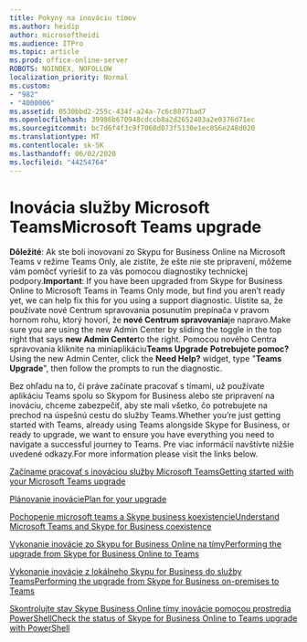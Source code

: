 ```yaml
---
title: Pokyny na inováciu tímov
ms.author: heidip
author: microsoftheidi
ms.audience: ITPro
ms.topic: article
ms.prod: office-online-server
ROBOTS: NOINDEX, NOFOLLOW
localization_priority: Normal
ms.custom:
- "982"
- "4000006"
ms.assetid: 0530bbd2-255c-434f-a24a-7c6c0877bad7
ms.openlocfilehash: 39986b670948cdccb8a2d2652403a2e0376d71ec
ms.sourcegitcommit: bc7d6f4f3c9f7060d073f5130e1ec856e248d020
ms.translationtype: MT
ms.contentlocale: sk-SK
ms.lasthandoff: 06/02/2020
ms.locfileid: "44254764"
---
```

# <a name="microsoft-teams-upgrade"></a><span data-ttu-id="8ce9b-102">Inovácia služby Microsoft Teams</span><span class="sxs-lookup"><span data-stu-id="8ce9b-102">Microsoft Teams upgrade</span></span>

<span data-ttu-id="8ce9b-103">**Dôležité**: Ak ste boli inovovaní zo Skypu for Business Online na Microsoft Teams v režime Teams Only, ale zistíte, že ešte nie ste pripravení, môžeme vám pomôcť vyriešiť to za vás pomocou diagnostiky technickej podpory.</span><span class="sxs-lookup"><span data-stu-id="8ce9b-103">**Important**: If you have been upgraded from Skype for Business Online to Microsoft Teams in Teams Only mode, but find you aren’t ready yet, we can help fix this for you using a support diagnostic.</span></span> <span data-ttu-id="8ce9b-104">Uistite sa, že používate nové Centrum spravovania posunutím prepínača v pravom hornom rohu, ktorý hovorí, že **nové Centrum spravovania**je napravo.</span><span class="sxs-lookup"><span data-stu-id="8ce9b-104">Make sure you are using the new Admin Center by sliding the toggle in the top right that says **new Admin Center**to the right.</span></span> <span data-ttu-id="8ce9b-105">Pomocou nového Centra spravovania kliknite na miniaplikáciu**Teams Upgrade** **Potrebujete pomoc?**</span><span class="sxs-lookup"><span data-stu-id="8ce9b-105">Using the new Admin Center, click the **Need Help?** widget, type "**Teams Upgrade**", then follow the prompts to run the diagnostic.</span></span>

<span data-ttu-id="8ce9b-106">Bez ohľadu na to, či práve začínate pracovať s tímami, už používate aplikáciu Teams spolu so Skypom for Business alebo ste pripravení na inováciu, chceme zabezpečiť, aby ste mali všetko, čo potrebujete na prechod na úspešnú cestu do služby Teams.</span><span class="sxs-lookup"><span data-stu-id="8ce9b-106">Whether you’re just getting started with Teams, already using Teams alongside Skype for Business, or ready to upgrade, we want to ensure you have everything you need to navigate a successful journey to Teams.</span></span> <span data-ttu-id="8ce9b-107">Pre viac informácií navštívte nižšie uvedené odkazy.</span><span class="sxs-lookup"><span data-stu-id="8ce9b-107">For more information please visit the links below.</span></span>

[<span data-ttu-id="8ce9b-108">Začíname pracovať s inováciou služby Microsoft Teams</span><span class="sxs-lookup"><span data-stu-id="8ce9b-108">Getting started with your Microsoft Teams upgrade</span></span>](https://docs.microsoft.com/MicrosoftTeams/upgrade-start-here)

[<span data-ttu-id="8ce9b-109">Plánovanie inovácie</span><span class="sxs-lookup"><span data-stu-id="8ce9b-109">Plan for your upgrade</span></span>](https://docs.microsoft.com/MicrosoftTeams/upgrade-plan-journey)

[<span data-ttu-id="8ce9b-110">Pochopenie microsoft teams a Skype business koexistencie</span><span class="sxs-lookup"><span data-stu-id="8ce9b-110">Understand Microsoft Teams and Skype for Business coexistence</span></span>](https://docs.microsoft.com/MicrosoftTeams/teams-and-skypeforbusiness-coexistence-and-interoperability)

[<span data-ttu-id="8ce9b-111">Vykonanie inovácie zo Skypu for Business Online na tímy</span><span class="sxs-lookup"><span data-stu-id="8ce9b-111">Performing the upgrade from Skype for Business Online to Teams</span></span>](https://docs.microsoft.com/MicrosoftTeams/upgrade-to-teams-execute-skypeforbusinessonline)

[<span data-ttu-id="8ce9b-112">Vykonanie inovácie z lokálneho Skypu for Business do služby Teams</span><span class="sxs-lookup"><span data-stu-id="8ce9b-112">Performing the upgrade from Skype for Business on-premises to Teams</span></span>](https://docs.microsoft.com/MicrosoftTeams/upgrade-to-teams-execute-skypeforbusinesshybridonprem)
 
[<span data-ttu-id="8ce9b-113">Skontrolujte stav Skype Business Online tímy inovácie pomocou prostredia PowerShell</span><span class="sxs-lookup"><span data-stu-id="8ce9b-113">Check the status of Skype for Business Online to Teams upgrade with PowerShell</span></span>](https://docs.microsoft.com/powershell/module/skype/get-csteamsupgradestatus?view=skype-ps)